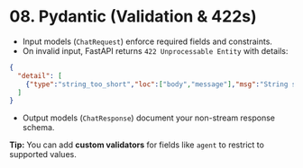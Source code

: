# 08. Pydantic (Validation & 422s)

- Input models (`ChatRequest`) enforce required fields and constraints.
- On invalid input, FastAPI returns `422 Unprocessable Entity` with details:
```json
{
  "detail": [
    {"type":"string_too_short","loc":["body","message"],"msg":"String should have at least 1 characters","input":""}
  ]
}
```
- Output models (`ChatResponse`) document your non-stream response schema.

**Tip:** You can add **custom validators** for fields like `agent` to restrict to supported values.
